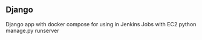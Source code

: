 ## Django
Django app with docker compose for using in Jenkins Jobs with EC2
python manage.py runserver
